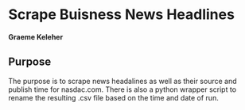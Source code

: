 # Scrape Buisness News Headlines

#### Graeme Keleher

## Purpose

The purpose is to scrape news headalines as well as their source and publish time for nasdac.com. There is also a python wrapper script to rename the resulting .csv file based on the time and date of run. 
